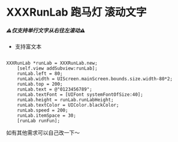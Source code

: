# XXXRunLab 跑马灯 滚动文字

##### ⚠️仅支持单行文字从右往左滚动⚠️


- 支持富文本



```

XXXRunLab *runLab = XXXRunLab.new;
    [self.view addSubview:runLab];
    runLab.left = 80;
    runLab.width = UIScreen.mainScreen.bounds.size.width-80*2;
    runLab.top = 200;
    runLab.text = @"0123456789";
    runLab.textFont = [UIFont systemFontOfSize:40];
    runLab.height = runLab.runLabHeight;
    runLab.textColor = UIColor.blackColor;
    runLab.speed = 200;
    runLab.itemSpace = 30;
    [runLab runFun];

```

如有其他需求可以自己改一下～

